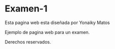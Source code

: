 # Examen-1

Esta pagina web esta diseñada por Yonaiky Matos 

Ejemplo de pagina web para un examen.

Derechos reservados.
